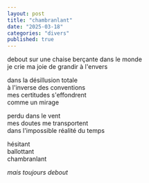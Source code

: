 ```yaml
---
layout: post
title: "chambranlant"
date: "2025-03-18"
categories: "divers"
published: true
---
```


debout sur une chaise berçante dans le monde  
je crie ma joie de grandir à l'envers  

dans la désillusion totale  
à l'inverse des conventions  
mes certitudes s'effondrent  
comme un mirage  

perdu dans le vent  
mes doutes me transportent  
dans l'impossible réalité du temps  

hésitant  
ballottant  
chambranlant  

*mais toujours debout*
